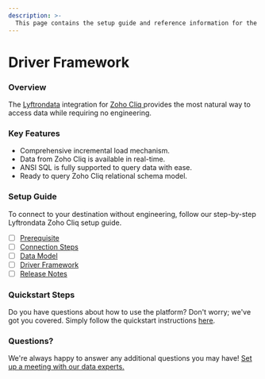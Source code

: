 ```yaml
---
description: >-
  This page contains the setup guide and reference information for the Zoho Cliq source connector.
---
```


# Driver Framework

### Overview

The [Lyftrondata](https://www.lyftrondata.com/) integration for [Zoho Cliq](https://www.lyftrondata.com/integration/business-analytics/zoho-cliq/)[ ](https://www.lyftrondata.com/integration/zoho-cliq/)provides the most natural way to access data while requiring no engineering.

### Key Features

* Comprehensive incremental load mechanism.
* Data from Zoho Cliq is available in real-time.&#x20;
* ANSI SQL is fully supported to query data with ease.
* Ready to query Zoho Cliq relational schema model.

### Setup Guide

To connect to your destination without engineering, follow our step-by-step Lyftrondata Zoho Cliq setup guide.

* [ ] [Prerequisite](../../business-analytics/zoho-cliq/prerequisite.md)
* [ ] [Connection Steps](../../business-analytics/zoho-cliq/connection-steps.md)
* [ ] [Data Model](../../business-analytics/zoho-cliq/data-model/)
* [ ] [Driver Framework](../../business-analytics/zoho-cliq/driver-framework/)
* [ ] [Release Notes](../../business-analytics/zoho-cliq/release-notes.md)

### Quickstart Steps

Do you have questions about how to use the platform? Don't worry; we've got you covered. Simply follow the quickstart instructions [here](../../../quickstart-steps.md).

### Questions? <a href="#questions" id="questions"></a>

We're always happy to answer any additional questions you may have! [Set up a meeting with our data experts.](https://www.lyftrondata.com/book-a-meeting/)


